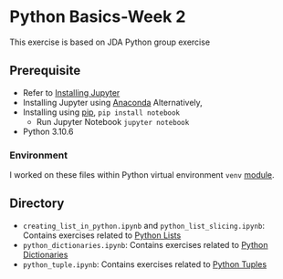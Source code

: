 # Python Basics-Week 2
This exercise is based on JDA Python group exercise

## Prerequisite
- Refer to [Installing Jupyter](https://jupyter.org/install)
- Installing Jupyter using [Anaconda](https://www.anaconda.com/download)
Alternatively,
- Installing using [pip](https://pip.pypa.io/en/stable/), `pip install notebook`
  - Run Jupyter Notebook `jupyter notebook`
- Python 3.10.6

### Environment
I worked on these files within Python virtual environment `venv` [module](https://docs.python.org/3/library/venv.html).

## Directory
- `creating_list_in_python.ipynb` and `python_list_slicing.ipynb`: Contains exercises related to [Python Lists](https://www.w3schools.com/python/python_lists.asp)
- `python_dictionaries.ipynb`: Contains exercises related to [Python Dictionaries](https://www.w3schools.com/python/python_dictionaries.asp)
- `python_tuple.ipynb`: Contains exercises related to [Python Tuples](https://www.w3schools.com/python/python_tuples.asp)


